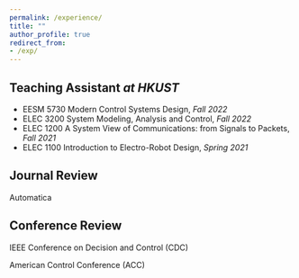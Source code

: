 ```yaml
---
permalink: /experience/
title: ""
author_profile: true
redirect_from: 
- /exp/
---
```


**Teaching Assistant** _at HKUST_
------
- EESM 5730 Modern Control Systems Design, *Fall 2022*
- ELEC 3200 System Modeling, Analysis and Control, *Fall 2022*
- ELEC 1200 A System View of Communications: from Signals to Packets, *Fall 2021*
- ELEC 1100 Introduction to Electro-Robot Design, *Spring 2021*

**Journal Review**
------
Automatica

**Conference Review**
------
IEEE Conference on Decision and Control (CDC)

American Control Conference (ACC)
